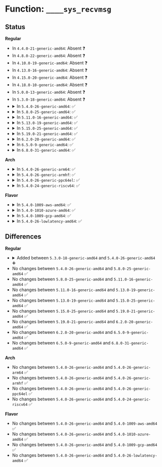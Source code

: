 # Function: <code>____sys_recvmsg</code>

## Status
<b>Regular</b>
<ul>
<li>
In <code>4.4.0-21-generic-amd64</code>: Absent ❓
</li>
<li>
In <code>4.8.0-22-generic-amd64</code>: Absent ❓
</li>
<li>
In <code>4.10.0-19-generic-amd64</code>: Absent ❓
</li>
<li>
In <code>4.13.0-16-generic-amd64</code>: Absent ❓
</li>
<li>
In <code>4.15.0-20-generic-amd64</code>: Absent ❓
</li>
<li>
In <code>4.18.0-10-generic-amd64</code>: Absent ❓
</li>
<li>
In <code>5.0.0-13-generic-amd64</code>: Absent ❓
</li>
<li>
In <code>5.3.0-18-generic-amd64</code>: Absent ❓
</li>
<li>
<details>
<summary>In <code>5.4.0-26-generic-amd64</code>: ✅</summary>

```c
int ____sys_recvmsg(struct socket * sock, struct msghdr * msg_sys, struct user_msghdr * msg, struct sockaddr * uaddr, unsigned int flags, int nosec)
```

```json
{
  "name": "____sys_recvmsg",
  "collision_type": "Unique Static",
  "inline_type": "No",
  "funcs": [
    {
      "addr": 18446744071588332384,
      "name": "____sys_recvmsg",
      "external": false,
      "loc": "net/socket.c:2507",
      "file": "net/socket.c",
      "inline": "seen, unknown",
      "caller_inline": [],
      "caller_func": [
        "net/socket.c:__sys_recvmsg_sock",
        "net/socket.c:___sys_recvmsg"
      ]
    }
  ],
  "symbols": [
    {
      "addr": 18446744071588332384,
      "name": "____sys_recvmsg",
      "section": ".text",
      "bind": "STB_LOCAL",
      "size": 360
    }
  ]
}
```
</details>
</li>
<li>
<details>
<summary>In <code>5.8.0-25-generic-amd64</code>: ✅</summary>

```c
int ____sys_recvmsg(struct socket * sock, struct msghdr * msg_sys, struct user_msghdr * msg, struct sockaddr * uaddr, unsigned int flags, int nosec)
```

```json
{
  "name": "____sys_recvmsg",
  "collision_type": "Unique Static",
  "inline_type": "No",
  "funcs": [
    {
      "addr": 18446744071589197760,
      "name": "____sys_recvmsg",
      "external": false,
      "loc": "net/socket.c:2549",
      "file": "net/socket.c",
      "inline": "seen, unknown",
      "caller_inline": [],
      "caller_func": [
        "net/socket.c:__sys_recvmsg_sock",
        "net/socket.c:___sys_recvmsg"
      ]
    }
  ],
  "symbols": [
    {
      "addr": 18446744071589197760,
      "name": "____sys_recvmsg",
      "section": ".text",
      "bind": "STB_LOCAL",
      "size": 432
    }
  ]
}
```
</details>
</li>
<li>
<details>
<summary>In <code>5.11.0-16-generic-amd64</code>: ✅</summary>

```c
int ____sys_recvmsg(struct socket * sock, struct msghdr * msg_sys, struct user_msghdr * msg, struct sockaddr * uaddr, unsigned int flags, int nosec)
```

```json
{
  "name": "____sys_recvmsg",
  "collision_type": "Unique Static",
  "inline_type": "No",
  "funcs": [
    {
      "addr": 18446744071589195728,
      "name": "____sys_recvmsg",
      "external": false,
      "loc": "net/socket.c:2542",
      "file": "net/socket.c",
      "inline": "seen, unknown",
      "caller_inline": [],
      "caller_func": [
        "net/socket.c:__sys_recvmsg_sock",
        "net/socket.c:__sys_recvmsg_sock",
        "net/socket.c:___sys_recvmsg"
      ]
    }
  ],
  "symbols": [
    {
      "addr": 18446744071589195728,
      "name": "____sys_recvmsg",
      "section": ".text",
      "bind": "STB_LOCAL",
      "size": 421
    }
  ]
}
```
</details>
</li>
<li>
<details>
<summary>In <code>5.13.0-19-generic-amd64</code>: ✅</summary>

```c
int ____sys_recvmsg(struct socket * sock, struct msghdr * msg_sys, struct user_msghdr * msg, struct sockaddr * uaddr, unsigned int flags, int nosec)
```

```json
{
  "name": "____sys_recvmsg",
  "collision_type": "Unique Static",
  "inline_type": "No",
  "funcs": [
    {
      "addr": 18446744071589088992,
      "name": "____sys_recvmsg",
      "external": false,
      "loc": "net/socket.c:2532",
      "file": "net/socket.c",
      "inline": "seen, unknown",
      "caller_inline": [],
      "caller_func": [
        "net/socket.c:__sys_recvmsg_sock",
        "net/socket.c:___sys_recvmsg"
      ]
    }
  ],
  "symbols": [
    {
      "addr": 18446744071589088992,
      "name": "____sys_recvmsg",
      "section": ".text",
      "bind": "STB_LOCAL",
      "size": 421
    }
  ]
}
```
</details>
</li>
<li>
<details>
<summary>In <code>5.15.0-25-generic-amd64</code>: ✅</summary>

```c
int ____sys_recvmsg(struct socket * sock, struct msghdr * msg_sys, struct user_msghdr * msg, struct sockaddr * uaddr, unsigned int flags, int nosec)
```

```json
{
  "name": "____sys_recvmsg",
  "collision_type": "Unique Static",
  "inline_type": "No",
  "funcs": [
    {
      "addr": 18446744071589807120,
      "name": "____sys_recvmsg",
      "external": false,
      "loc": "net/socket.c:2605",
      "file": "net/socket.c",
      "inline": "seen, unknown",
      "caller_inline": [],
      "caller_func": [
        "net/socket.c:__sys_recvmsg_sock",
        "net/socket.c:___sys_recvmsg"
      ]
    }
  ],
  "symbols": [
    {
      "addr": 18446744071589807120,
      "name": "____sys_recvmsg",
      "section": ".text",
      "bind": "STB_LOCAL",
      "size": 421
    }
  ]
}
```
</details>
</li>
<li>
<details>
<summary>In <code>5.19.0-21-generic-amd64</code>: ✅</summary>

```c
int ____sys_recvmsg(struct socket * sock, struct msghdr * msg_sys, struct user_msghdr * msg, struct sockaddr * uaddr, unsigned int flags, int nosec)
```

```json
{
  "name": "____sys_recvmsg",
  "collision_type": "Unique Static",
  "inline_type": "No",
  "funcs": [
    {
      "addr": 18446744071591326080,
      "name": "____sys_recvmsg",
      "external": false,
      "loc": "net/socket.c:2681",
      "file": "net/socket.c",
      "inline": "seen, unknown",
      "caller_inline": [],
      "caller_func": [
        "net/socket.c:__sys_recvmsg_sock",
        "net/socket.c:___sys_recvmsg"
      ]
    }
  ],
  "symbols": [
    {
      "addr": 18446744071591326080,
      "name": "____sys_recvmsg",
      "section": ".text",
      "bind": "STB_LOCAL",
      "size": 456
    }
  ]
}
```
</details>
</li>
<li>
<details>
<summary>In <code>6.2.0-20-generic-amd64</code>: ✅</summary>

```c
int ____sys_recvmsg(struct socket * sock, struct msghdr * msg_sys, struct user_msghdr * msg, struct sockaddr * uaddr, unsigned int flags, int nosec)
```

```json
{
  "name": "____sys_recvmsg",
  "collision_type": "Unique Static",
  "inline_type": "No",
  "funcs": [
    {
      "addr": 18446744071593079344,
      "name": "____sys_recvmsg",
      "external": false,
      "loc": "net/socket.c:2669",
      "file": "net/socket.c",
      "inline": "seen, unknown",
      "caller_inline": [],
      "caller_func": [
        "net/socket.c:__sys_recvmsg_sock",
        "net/socket.c:___sys_recvmsg"
      ]
    }
  ],
  "symbols": [
    {
      "addr": 18446744071593079344,
      "name": "____sys_recvmsg",
      "section": ".text",
      "bind": "STB_LOCAL",
      "size": 456
    }
  ]
}
```
</details>
</li>
<li>
<details>
<summary>In <code>6.5.0-9-generic-amd64</code>: ✅</summary>

```c
int ____sys_recvmsg(struct socket * sock, struct msghdr * msg_sys, struct user_msghdr * msg, struct sockaddr * uaddr, unsigned int flags, int nosec)
```

```json
{
  "name": "____sys_recvmsg",
  "collision_type": "Unique Static",
  "inline_type": "No",
  "funcs": [
    {
      "addr": 18446744071593532768,
      "name": "____sys_recvmsg",
      "external": false,
      "loc": "net/socket.c:2707",
      "file": "net/socket.c",
      "inline": "seen, unknown",
      "caller_inline": [],
      "caller_func": [
        "net/socket.c:__sys_recvmsg_sock",
        "net/socket.c:___sys_recvmsg"
      ]
    }
  ],
  "symbols": [
    {
      "addr": 18446744071593532768,
      "name": "____sys_recvmsg",
      "section": ".text",
      "bind": "STB_LOCAL",
      "size": 552
    }
  ]
}
```
</details>
</li>
<li>
<details>
<summary>In <code>6.8.0-31-generic-amd64</code>: ✅</summary>

```c
int ____sys_recvmsg(struct socket * sock, struct msghdr * msg_sys, struct user_msghdr * msg, struct sockaddr * uaddr, unsigned int flags, int nosec)
```

```json
{
  "name": "____sys_recvmsg",
  "collision_type": "Unique Static",
  "inline_type": "No",
  "funcs": [
    {
      "addr": 18446744071594305312,
      "name": "____sys_recvmsg",
      "external": false,
      "loc": "net/socket.c:2777",
      "file": "net/socket.c",
      "inline": "seen, unknown",
      "caller_inline": [],
      "caller_func": [
        "net/socket.c:__sys_recvmsg_sock",
        "net/socket.c:___sys_recvmsg"
      ]
    }
  ],
  "symbols": [
    {
      "addr": 18446744071594305312,
      "name": "____sys_recvmsg",
      "section": ".text",
      "bind": "STB_LOCAL",
      "size": 552
    }
  ]
}
```
</details>
</li>
</ul>
<b>Arch</b>
<ul>
<li>
<details>
<summary>In <code>5.4.0-26-generic-arm64</code>: ✅</summary>

```c
int ____sys_recvmsg(struct socket * sock, struct msghdr * msg_sys, struct user_msghdr * msg, struct sockaddr * uaddr, unsigned int flags, int nosec)
```

```json
{
  "name": "____sys_recvmsg",
  "collision_type": "Unique Static",
  "inline_type": "No",
  "funcs": [
    {
      "addr": 18446603336501839720,
      "name": "____sys_recvmsg",
      "external": false,
      "loc": "net/socket.c:2507",
      "file": "net/socket.c",
      "inline": "seen, unknown",
      "caller_inline": [],
      "caller_func": [
        "net/socket.c:__sys_recvmsg_sock",
        "net/socket.c:___sys_recvmsg"
      ]
    }
  ],
  "symbols": [
    {
      "addr": 18446603336501839720,
      "name": "____sys_recvmsg",
      "section": ".text",
      "bind": "STB_LOCAL",
      "size": 740
    }
  ]
}
```
</details>
</li>
<li>
<details>
<summary>In <code>5.4.0-26-generic-armhf</code>: ✅</summary>

```c
int ____sys_recvmsg(struct socket * sock, struct msghdr * msg_sys, struct user_msghdr * msg, struct sockaddr * uaddr, unsigned int flags, int nosec)
```

```json
{
  "name": "____sys_recvmsg",
  "collision_type": "Unique Static",
  "inline_type": "No",
  "funcs": [
    {
      "addr": 3234614212,
      "name": "____sys_recvmsg",
      "external": false,
      "loc": "net/socket.c:2507",
      "file": "net/socket.c",
      "inline": "seen, unknown",
      "caller_inline": [],
      "caller_func": [
        "net/socket.c:__sys_recvmsg_sock",
        "net/socket.c:___sys_recvmsg"
      ]
    }
  ],
  "symbols": [
    {
      "addr": 3234614212,
      "name": "____sys_recvmsg",
      "section": ".text",
      "bind": "STB_LOCAL",
      "size": 376
    }
  ]
}
```
</details>
</li>
<li>
<details>
<summary>In <code>5.4.0-26-generic-ppc64el</code>: ✅</summary>

```c
int ____sys_recvmsg(struct socket * sock, struct msghdr * msg_sys, struct user_msghdr * msg, struct sockaddr * uaddr, unsigned int flags, int nosec)
```

```json
{
  "name": "____sys_recvmsg",
  "collision_type": "Unique Static",
  "inline_type": "No",
  "funcs": [
    {
      "addr": 13835058055295238128,
      "name": "____sys_recvmsg",
      "external": false,
      "loc": "net/socket.c:2507",
      "file": "net/socket.c",
      "inline": "seen, unknown",
      "caller_inline": [],
      "caller_func": [
        "net/socket.c:__sys_recvmsg_sock",
        "net/socket.c:___sys_recvmsg"
      ]
    }
  ],
  "symbols": [
    {
      "addr": 13835058055295238128,
      "name": "____sys_recvmsg",
      "section": ".text",
      "bind": "STB_LOCAL",
      "size": 668
    }
  ]
}
```
</details>
</li>
<li>
<details>
<summary>In <code>5.4.0-24-generic-riscv64</code>: ✅</summary>

```c
int ____sys_recvmsg(struct socket * sock, struct msghdr * msg_sys, struct user_msghdr * msg, struct sockaddr * uaddr, unsigned int flags, int nosec)
```

```json
{
  "name": "____sys_recvmsg",
  "collision_type": "Unique Static",
  "inline_type": "No",
  "funcs": [
    {
      "addr": 18446743936278172824,
      "name": "____sys_recvmsg",
      "external": false,
      "loc": "net/socket.c:2507",
      "file": "net/socket.c",
      "inline": "seen, unknown",
      "caller_inline": [],
      "caller_func": [
        "net/socket.c:__sys_recvmsg_sock",
        "net/socket.c:___sys_recvmsg"
      ]
    }
  ],
  "symbols": [
    {
      "addr": 18446743936278172824,
      "name": "____sys_recvmsg",
      "section": ".text",
      "bind": "STB_LOCAL",
      "size": 228
    }
  ]
}
```
</details>
</li>
</ul>
<b>Flavor</b>
<ul>
<li>
<details>
<summary>In <code>5.4.0-1009-aws-amd64</code>: ✅</summary>

```c
int ____sys_recvmsg(struct socket * sock, struct msghdr * msg_sys, struct user_msghdr * msg, struct sockaddr * uaddr, unsigned int flags, int nosec)
```

```json
{
  "name": "____sys_recvmsg",
  "collision_type": "Unique Static",
  "inline_type": "No",
  "funcs": [
    {
      "addr": 18446744071587939168,
      "name": "____sys_recvmsg",
      "external": false,
      "loc": "net/socket.c:2507",
      "file": "net/socket.c",
      "inline": "seen, unknown",
      "caller_inline": [],
      "caller_func": [
        "net/socket.c:__sys_recvmsg_sock",
        "net/socket.c:___sys_recvmsg"
      ]
    }
  ],
  "symbols": [
    {
      "addr": 18446744071587939168,
      "name": "____sys_recvmsg",
      "section": ".text",
      "bind": "STB_LOCAL",
      "size": 360
    }
  ]
}
```
</details>
</li>
<li>
<details>
<summary>In <code>5.4.0-1010-azure-amd64</code>: ✅</summary>

```c
int ____sys_recvmsg(struct socket * sock, struct msghdr * msg_sys, struct user_msghdr * msg, struct sockaddr * uaddr, unsigned int flags, int nosec)
```

```json
{
  "name": "____sys_recvmsg",
  "collision_type": "Unique Static",
  "inline_type": "No",
  "funcs": [
    {
      "addr": 18446744071587652272,
      "name": "____sys_recvmsg",
      "external": false,
      "loc": "net/socket.c:2507",
      "file": "net/socket.c",
      "inline": "seen, unknown",
      "caller_inline": [],
      "caller_func": [
        "net/socket.c:__sys_recvmsg_sock",
        "net/socket.c:___sys_recvmsg"
      ]
    }
  ],
  "symbols": [
    {
      "addr": 18446744071587652272,
      "name": "____sys_recvmsg",
      "section": ".text",
      "bind": "STB_LOCAL",
      "size": 360
    }
  ]
}
```
</details>
</li>
<li>
<details>
<summary>In <code>5.4.0-1009-gcp-amd64</code>: ✅</summary>

```c
int ____sys_recvmsg(struct socket * sock, struct msghdr * msg_sys, struct user_msghdr * msg, struct sockaddr * uaddr, unsigned int flags, int nosec)
```

```json
{
  "name": "____sys_recvmsg",
  "collision_type": "Unique Static",
  "inline_type": "No",
  "funcs": [
    {
      "addr": 18446744071588270944,
      "name": "____sys_recvmsg",
      "external": false,
      "loc": "net/socket.c:2507",
      "file": "net/socket.c",
      "inline": "seen, unknown",
      "caller_inline": [],
      "caller_func": [
        "net/socket.c:__sys_recvmsg_sock",
        "net/socket.c:___sys_recvmsg"
      ]
    }
  ],
  "symbols": [
    {
      "addr": 18446744071588270944,
      "name": "____sys_recvmsg",
      "section": ".text",
      "bind": "STB_LOCAL",
      "size": 360
    }
  ]
}
```
</details>
</li>
<li>
<details>
<summary>In <code>5.4.0-26-lowlatency-amd64</code>: ✅</summary>

```c
int ____sys_recvmsg(struct socket * sock, struct msghdr * msg_sys, struct user_msghdr * msg, struct sockaddr * uaddr, unsigned int flags, int nosec)
```

```json
{
  "name": "____sys_recvmsg",
  "collision_type": "Unique Static",
  "inline_type": "No",
  "funcs": [
    {
      "addr": 18446744071588406224,
      "name": "____sys_recvmsg",
      "external": false,
      "loc": "net/socket.c:2507",
      "file": "net/socket.c",
      "inline": "seen, unknown",
      "caller_inline": [],
      "caller_func": [
        "net/socket.c:__sys_recvmsg_sock",
        "net/socket.c:___sys_recvmsg"
      ]
    }
  ],
  "symbols": [
    {
      "addr": 18446744071588406224,
      "name": "____sys_recvmsg",
      "section": ".text",
      "bind": "STB_LOCAL",
      "size": 360
    }
  ]
}
```
</details>
</li>
</ul>

## Differences
<b>Regular</b>
<ul>
<li>
<details>
<summary>Added between <code>5.3.0-18-generic-amd64</code> and <code>5.4.0-26-generic-amd64</code> ➕</summary>

```c
int ____sys_recvmsg(struct socket * sock, struct msghdr * msg_sys, struct user_msghdr * msg, struct sockaddr * uaddr, unsigned int flags, int nosec)
```
</details>
</li>
<li>
No changes between <code>5.4.0-26-generic-amd64</code> and <code>5.8.0-25-generic-amd64</code> ✅
</li>
<li>
No changes between <code>5.8.0-25-generic-amd64</code> and <code>5.11.0-16-generic-amd64</code> ✅
</li>
<li>
No changes between <code>5.11.0-16-generic-amd64</code> and <code>5.13.0-19-generic-amd64</code> ✅
</li>
<li>
No changes between <code>5.13.0-19-generic-amd64</code> and <code>5.15.0-25-generic-amd64</code> ✅
</li>
<li>
No changes between <code>5.15.0-25-generic-amd64</code> and <code>5.19.0-21-generic-amd64</code> ✅
</li>
<li>
No changes between <code>5.19.0-21-generic-amd64</code> and <code>6.2.0-20-generic-amd64</code> ✅
</li>
<li>
No changes between <code>6.2.0-20-generic-amd64</code> and <code>6.5.0-9-generic-amd64</code> ✅
</li>
<li>
No changes between <code>6.5.0-9-generic-amd64</code> and <code>6.8.0-31-generic-amd64</code> ✅
</li>
</ul>
<b>Arch</b>
<ul>
<li>
No changes between <code>5.4.0-26-generic-amd64</code> and <code>5.4.0-26-generic-arm64</code> ✅
</li>
<li>
No changes between <code>5.4.0-26-generic-amd64</code> and <code>5.4.0-26-generic-armhf</code> ✅
</li>
<li>
No changes between <code>5.4.0-26-generic-amd64</code> and <code>5.4.0-26-generic-ppc64el</code> ✅
</li>
<li>
No changes between <code>5.4.0-26-generic-amd64</code> and <code>5.4.0-24-generic-riscv64</code> ✅
</li>
</ul>
<b>Flavor</b>
<ul>
<li>
No changes between <code>5.4.0-26-generic-amd64</code> and <code>5.4.0-1009-aws-amd64</code> ✅
</li>
<li>
No changes between <code>5.4.0-26-generic-amd64</code> and <code>5.4.0-1010-azure-amd64</code> ✅
</li>
<li>
No changes between <code>5.4.0-26-generic-amd64</code> and <code>5.4.0-1009-gcp-amd64</code> ✅
</li>
<li>
No changes between <code>5.4.0-26-generic-amd64</code> and <code>5.4.0-26-lowlatency-amd64</code> ✅
</li>
</ul>
